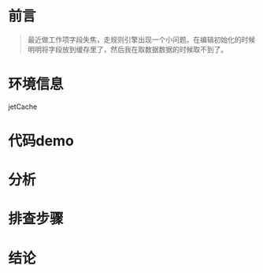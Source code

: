 # 前言
> 最近做工作项字段失焦，走规则引擎出现一个小问题。在编辑初始化的时候明明将字段放到缓存里了，然后我在取数据数据的时候取不到了。

# 环境信息
jetCache

# 代码demo

# 分析

# 排查步骤

# 结论